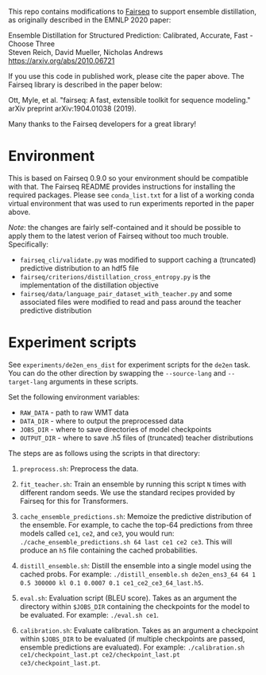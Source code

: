 This repo contains modifications to [Fairseq](https://github.com/pytorch/fairseq) to support ensemble
distillation, as originally described in the EMNLP 2020 paper:

Ensemble Distillation for Structured Prediction: Calibrated, Accurate,
Fast - Choose Three  
Steven Reich, David Mueller, Nicholas Andrews  
https://arxiv.org/abs/2010.06721  

If you use this code in published work, please cite the paper above.
The Fairseq library is described in the paper below:

Ott, Myle, et al. "fairseq: A fast, extensible toolkit for sequence
modeling." arXiv preprint arXiv:1904.01038 (2019).

Many thanks to the Fairseq developers for a great library!

# Environment

This is based on Fairseq 0.9.0 so your environment should be compatible
with that. The Fairseq README provides instructions for installing the required packages.
Please see `conda_list.txt` for a list of a working conda virtual environment
that was used to run experiments reported in the paper above.

*Note*: the changes are fairly self-contained and it should be
 possible to apply them to the latest verion of Fairseq without too
 much trouble. Specifically:

* `fairseq_cli/validate.py` was modified to support caching a (truncated) predictive distribution to an hdf5 file
* `fairseq/criterions/distillation_cross_entropy.py` is the implementation of the distillation objective
* `fairseq/data/language_pair_dataset_with_teacher.py` and some associated files were modified to read and pass around the teacher predictive distribution

# Experiment scripts

See `experiments/de2en_ens_dist` for experiment scripts for the
`de2en` task. You can do the other direction by swapping the `--source-lang` and
`--target-lang` arguments in these scripts.

Set the following environment variables:

* `RAW_DATA` - path to raw WMT data
* `DATA_DIR` - where to output the preprocessed data
* `JOBS_DIR` - where to save directories of model checkpoints
* `OUTPUT_DIR` - where to save .h5 files of (truncated) teacher distributions 

The steps are as follows using the scripts in that directory:

1. `preprocess.sh`: Preprocess the data.

2. `fit_teacher.sh`: Train an ensemble by running this script `N` times with different
random seeds. We use the standard recipes provided by Fairseq for this
for Transformers.

3. `cache_ensemble_predictions.sh`: Memoize the predictive distribution of the ensemble. For example, to cache the top-64 predictions from three models called `ce1`, `ce2`, and `ce3`, you would run: `./cache_ensemble_predictions.sh 64 last ce1 ce2 ce3`. This will produce an `h5` file containing the cached probabilities.

4. `distill_ensemble.sh`: Distill the ensemble into a single model using the cached probs. For example: `./distill_ensemble.sh de2en_ens3_64 64 1 0.5 300000 kl 0.1 0.0007 0.1 ce1_ce2_ce3_64_last.h5`.

5. `eval.sh`: Evaluation script (BLEU score). Takes as an argument the directory within `$JOBS_DIR` containing the checkpoints for the model to be evaluated. For example: `./eval.sh ce1`.

6. `calibration.sh`: Evaluate calibration. Takes as an argument a checkpoint within `$JOBS_DIR` to be evaluated (if multiple checkpoints are passed, ensemble predictions are evaluated). For example: `./calibration.sh ce1/checkpoint_last.pt ce2/checkpoint_last.pt ce3/checkpoint_last.pt`.
